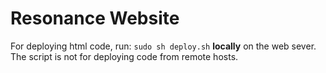 Resonance Website 
=============

For deploying html code, run:
`sudo sh deploy.sh` **locally** on the web sever. 
<br>The script is not for deploying code from remote hosts.
